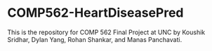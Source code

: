 # COMP562-HeartDiseasePred

This is the repository for COMP 562 Final Project at UNC by Koushik Sridhar, Dylan Yang, Rohan Shankar, and Manas Panchavati.
